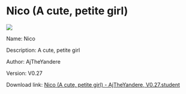 # Nico (A cute, petite girl)

<img src = "https://raw.githubusercontent.com/Arbiter1223/Koukou-Gurashi-Custom-Students/master/Students/Files/Nico%20(A%20cute%2C%20petite%20girl).png">

Name: Nico

Description: A cute, petite girl

Author: AjTheYandere

Version: V0.27

Download link: <a href="https://raw.githubusercontent.com/Arbiter1223/Koukou-Gurashi-Custom-Students/master/Students/Files/Nico%20(A%20cute%2C%20petite%20girl)%20-%20AjTheYandere%2C%20V0.27.student">Nico (A cute, petite girl) - AjTheYandere, V0.27.student</a>
